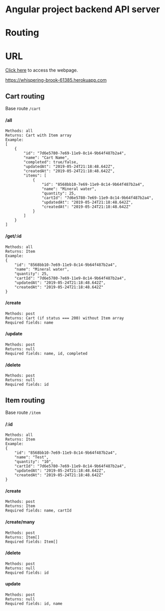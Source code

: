 # Angular project backend API server

# Routing

# URL

[Click here](https://whispering-brook-61385.herokuapp.com/cart/all) to access the webpage.

https://whispering-brook-61385.herokuapp.com

## Cart routing

Base route ```/cart```

#### /all
```
Methods: all
Returns: Cart with Item array
Example:
[
    {
        "id": "7d6e5780-7e69-11e9-8c14-9b64f487b2a4",
        "name": "Cart Name",
        "completed": true/false,
        "updatedAt": "2019-05-24T21:18:48.642Z",
        "createdAt": "2019-05-24T21:18:48.642Z",
        "items": [
            {
                "id": "8568bb10-7e69-11e9-8c14-9b64f487b2a4",
                "name": "Mineral water",
                "quantity": 25,
                "cartId": "7d6e5780-7e69-11e9-8c14-9b64f487b2a4",
                "updatedAt": "2019-05-24T21:18:48.642Z",
                "createdAt": "2019-05-24T21:18:48.642Z"
            }
        ]
    }
]
```

#### /get/:id
```
Methods: all
Returns: Item
Example:
{
    "id": "8568bb10-7e69-11e9-8c14-9b64f487b2a4",
    "name": "Mineral water",
    "quantity": 25,
    "cartId": "7d6e5780-7e69-11e9-8c14-9b64f487b2a4",
    "updatedAt": "2019-05-24T21:18:48.642Z",
    "createdAt": "2019-05-24T21:18:48.642Z"
}
```

#### /create
```
Methods: post
Returns: Cart (if status === 200) without Item array
Required fields: name
```

#### /update
```
Methods: post
Returns: null
Required fields: name, id, completed
```

#### /delete
```
Methods: post
Returns: null
Required fields: id
```

## Item routing

Base route ```/item```

#### /:id

```
Methods: all
Returns: Item
Example:
{
    "id": "8568bb10-7e69-11e9-8c14-9b64f487b2a4",
    "name": "Test",
    "quantity": "10",
    "cartId": "7d6e5780-7e69-11e9-8c14-9b64f487b2a4",
    "updatedAt": "2019-05-24T21:18:48.642Z",
    "createdAt": "2019-05-24T21:18:48.642Z"
}
```

#### /create

```
Methods: post
Returns: Item
Required fields: name, cartId
```

#### /create/many

```
Methods: post
Returns: Item[]
Required fields: Item[]
```

#### /delete

```
Methods: post
Returns: null
Required fields: id
```

#### update

```
Methods: post
Returns: null
Required fields: id, name
```